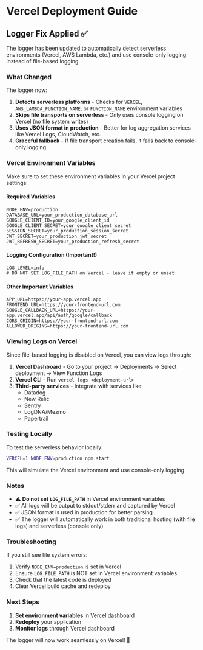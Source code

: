 # Vercel Deployment Guide

## Logger Fix Applied ✅

The logger has been updated to automatically detect serverless environments (Vercel, AWS Lambda, etc.) and use console-only logging instead of file-based logging.

### What Changed

The logger now:
1. **Detects serverless platforms** - Checks for `VERCEL`, `AWS_LAMBDA_FUNCTION_NAME`, or `FUNCTION_NAME` environment variables
2. **Skips file transports on serverless** - Only uses console logging on Vercel (no file system writes)
3. **Uses JSON format in production** - Better for log aggregation services like Vercel Logs, CloudWatch, etc.
4. **Graceful fallback** - If file transport creation fails, it falls back to console-only logging

### Vercel Environment Variables

Make sure to set these environment variables in your Vercel project settings:

#### Required Variables
```
NODE_ENV=production
DATABASE_URL=your_production_database_url
GOOGLE_CLIENT_ID=your_google_client_id
GOOGLE_CLIENT_SECRET=your_google_client_secret
SESSION_SECRET=your_production_session_secret
JWT_SECRET=your_production_jwt_secret
JWT_REFRESH_SECRET=your_production_refresh_secret
```

#### Logging Configuration (Important!)
```
LOG_LEVEL=info
# DO NOT SET LOG_FILE_PATH on Vercel - leave it empty or unset
```

#### Other Important Variables
```
APP_URL=https://your-app.vercel.app
FRONTEND_URL=https://your-frontend-url.com
GOOGLE_CALLBACK_URL=https://your-app.vercel.app/api/auth/google/callback
CORS_ORIGIN=https://your-frontend-url.com
ALLOWED_ORIGINS=https://your-frontend-url.com
```

### Viewing Logs on Vercel

Since file-based logging is disabled on Vercel, you can view logs through:

1. **Vercel Dashboard** - Go to your project → Deployments → Select deployment → View Function Logs
2. **Vercel CLI** - Run `vercel logs <deployment-url>`
3. **Third-party services** - Integrate with services like:
   - Datadog
   - New Relic
   - Sentry
   - LogDNA/Mezmo
   - Papertrail

### Testing Locally

To test the serverless behavior locally:
```bash
VERCEL=1 NODE_ENV=production npm start
```

This will simulate the Vercel environment and use console-only logging.

### Notes

- ⚠️ **Do not set `LOG_FILE_PATH`** in Vercel environment variables
- ✅ All logs will be output to stdout/stderr and captured by Vercel
- ✅ JSON format is used in production for better parsing
- ✅ The logger will automatically work in both traditional hosting (with file logs) and serverless (console only)

### Troubleshooting

If you still see file system errors:
1. Verify `NODE_ENV=production` is set in Vercel
2. Ensure `LOG_FILE_PATH` is NOT set in Vercel environment variables
3. Check that the latest code is deployed
4. Clear Vercel build cache and redeploy

### Next Steps

1. **Set environment variables** in Vercel dashboard
2. **Redeploy** your application
3. **Monitor logs** through Vercel dashboard

The logger will now work seamlessly on Vercel! 🚀
